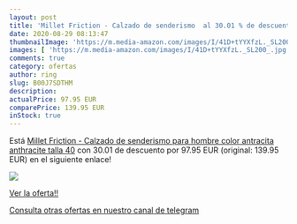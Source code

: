 ```yaml
---
layout: post
title: 'Millet Friction - Calzado de senderismo  al 30.01 % de descuento'
date: 2020-08-29 08:13:47
thumbnailImage: 'https://m.media-amazon.com/images/I/41D+tYYXfzL._SL200_.jpg'
images: [ 'https://m.media-amazon.com/images/I/41D+tYYXfzL._SL200_.jpg' ]
comments: true
category: ofertas
author: ring
slug: B00J7SDTHM
description:
actualPrice: 97.95 EUR
comparePrice: 139.95 EUR
inStock: true
---
```


Está [Millet Friction - Calzado de senderismo para hombre  color antracita  anthracite   talla 40](https://www.amazon.com/dp/B00J7SDTHM/?tag=redken08-20) con 30.01 de descuento por 97.95 EUR (original: 139.95 EUR) en el siguiente enlace!

[![](https://m.media-amazon.com/images/I/41D+tYYXfzL._SL200_.jpg)](https://www.amazon.com/dp/B00J7SDTHM/?tag=redken08-20)

[Ver la oferta!!](https://www.amazon.com/dp/B00J7SDTHM/?tag=redken08-20)

[Consulta otras ofertas en nuestro canal de telegram](https://t.me/s/ofertas25)

